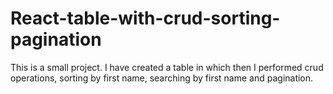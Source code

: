 # React-table-with-crud-sorting-pagination
This is a small project. I have created a table in which then I performed crud operations, sorting by first name, searching by first name and pagination.
